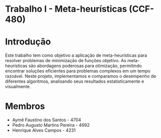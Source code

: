 # Trabalho I - Meta-heurísticas (CCF-480)

# Introdução

Este trabalho tem como objetivo a aplicação de meta-heurísticas para resolver problemas de minimização de funções objetivo. As meta-heurísticas são abordagens poderosas para otimização, permitindo encontrar soluções eficientes para problemas complexos em um tempo razoável. Neste projeto, implementamos e comparamos o desempenho de diferentes algoritmos, analisando seus resultados estatisticamente e visualmente.

# Membros
- Aymê Faustino dos Santos - 4704
- Pedro Augusto Martins Pereira - 4692
- Henrique Alves Campos - 4231
